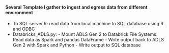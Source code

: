 #### Several Template I gather to ingest and egress data from different environment

- To SQL server.R: read data from local machine to SQL database using R and ODBC 
- Databricks_ADLS.py: 
        - Mount  ADLS Gen 2 to Databrick File Systems. Read data as Spark and pandas DataFrame
        - Write output back to ADLS Gen 2 with Spark and Python
        - Write output to SQL database
